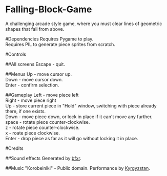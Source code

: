 Falling-Block-Game
==================

A challenging arcade style game, where you must clear lines of geometric shapes that fall from above.

#Dependencies
Requires Pygame to play.  
Requires PIL to generate piece sprites from scratch.

#Controls

##All screens
Escape - quit.

##Menus
Up - move cursor up.  
Down - move cursor down.  
Enter - confirm selection.  

##Gameplay
Left - move piece left  
Right - move piece right  
Up - store current piece in "Hold" window, switching with piece already there, if one exists.  
Down - move piece down, or lock in place if it can't move any further.  
space - rotate piece counter-clockwise.  
z - rotate piece counter-clockwise.  
x - roate piece clockwise.  
Enter - drop piece as far as it will go without locking it in place.  

#Credits

##Sound effects
Generated by [bfxr](http://www.bfxr.net/).

##Music
"Korobeiniki" - Public domain. Performance by [Kyrgyzstan](http://en.wikipedia.org/wiki/File:Korobeiniki.mid).
